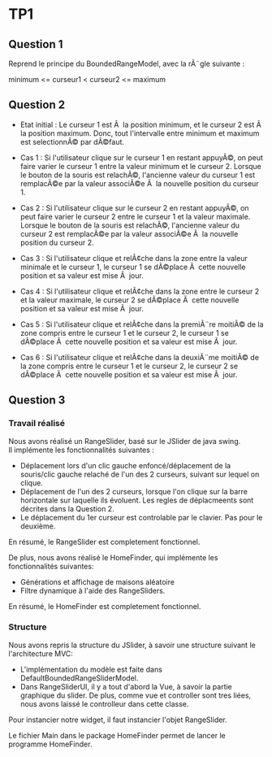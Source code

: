 # TP1 
## Question 1

Reprend le principe du BoundedRangeModel, avec la rÃ¨gle suivante : 

minimum <= curseur1 < curseur2 <= maximum

## Question 2

* Etat initial : Le curseur 1 est Ã  la position minimum, et le curseur 2 est Ã  la position maximum. Donc, tout l'intervalle entre minimum et maximum est selectionnÃ© par dÃ©faut.

* Cas 1 : Si l'utilisateur clique sur le curseur 1 en restant appuyÃ©, on peut faire varier le curseur 1 entre la valeur minimum et le curseur 2. 
Lorsque le bouton de la souris est relachÃ©, l'ancienne valeur du curseur 1 est remplacÃ©e par la valeur associÃ©e Ã  la nouvelle position du curseur 1.

* Cas 2 : Si l'utilisateur clique sur le curseur 2 en restant appuyÃ©, on peut faire varier le curseur 2 entre le curseur 1 et la valeur maximale. 
Lorsque le bouton de la souris est relachÃ©, l'ancienne valeur du curseur 2 est remplacÃ©e par la valeur associÃ©e Ã  la nouvelle position du curseur 2.

* Cas 3 : Si l'utilisateur clique et relÃ¢che dans la zone entre la valeur minimale et le curseur 1, le curseur 1 se dÃ©place Ã  cette nouvelle position et sa valeur est mise Ã  jour.

* Cas 4 : Si l'utilisateur clique et relÃ¢che dans la zone entre le curseur 2 et la valeur maximale, le curseur 2 se dÃ©place Ã  cette nouvelle position et sa valeur est mise Ã  jour.

* Cas 5 : Si l'utilisateur clique et relÃ¢che dans la premiÃ¨re moitiÃ© de la zone compris entre le curseur 1 et le curseur 2, le curseur 1 se dÃ©place Ã  cette nouvelle position et sa valeur est mise Ã  jour.

* Cas 6 : Si l'utilisateur clique et relÃ¢che dans la deuxiÃ¨me moitiÃ© de la zone compris entre le curseur 1 et le curseur 2, le curseur 2 se dÃ©place Ã  cette nouvelle position et sa valeur est mise Ã  jour.

## Question 3

### Travail réalisé

Nous avons réalisé un RangeSlider, basé sur le JSlider de java swing.   
Il implémente les fonctionnalités suivantes :   
* Déplacement lors d'un clic gauche enfoncé/déplacement de la souris/clic gauche relaché de l'un des 2 curseurs, suivant sur lequel on clique.    
* Déplacement de l'un des 2 curseurs, lorsque l'on clique sur la barre horizontale sur laquelle ils évoluent. Les regles de déplacmeents sont décrites dans la Question 2.    
* Le déplacement du 1er curseur est controlable par le clavier. Pas pour le deuxième.  

En résumé, le RangeSlider est completement fonctionnel.   

De plus, nous avons réalisé le HomeFinder, qui implémente les fonctionnalités suivantes:   
* Générations et affichage de maisons aléatoire     
* Filtre dynamique à l'aide des RangeSliders.    

En résumé, le HomeFinder est completement fonctionnel.  


### Structure
Nous avons repris la structure du JSlider, à savoir une structure suivant le l'architecture MVC:   
* L'implémentation du modèle est faite dans DefaultBoundedRangeSliderModel.      
* Dans RangeSliderUI, il y a tout d'abord la Vue, à savoir la partie graphique du slider. De plus, comme vue et controller sont tres liées, nous avons laissé le controlleur dans cette classe.     

Pour instancier notre widget, il faut instancier l'objet RangeSlider.   
   
Le fichier Main dans le package HomeFinder permet de lancer le programme HomeFinder.  
